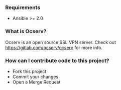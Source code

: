 ### Requirements
- Ansible >= 2.0

### What is Ocserv?

Ocserv is an open source SSL VPN server. Check out https://gitlab.com/ocserv/ocserv for more info.

### How can I contribute code to this project?

- Fork this project
- Commit your changes
- Open a Merge Request
